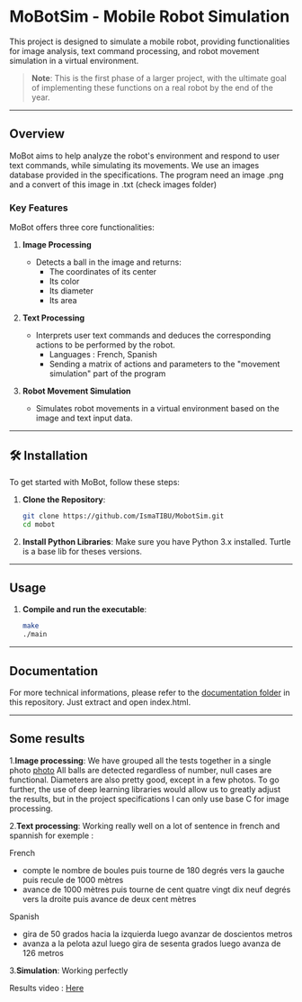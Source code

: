 #  MoBotSim - Mobile Robot Simulation

This project is designed to simulate a mobile robot, providing functionalities for image analysis, text command processing, and robot movement simulation in a virtual environment.

> **Note**: This is the first phase of a larger project, with the ultimate goal of implementing these functions on a real robot by the end of the year.

---

##  Overview

MoBot aims to help analyze the robot's environment and respond to user text commands, while simulating its movements. We use an images database provided in the specifications. The program need an image .png and a convert of this image in .txt (check images folder)

###  Key Features

MoBot offers three core functionalities:

1. **Image Processing**
   - Detects a ball in the image and returns:
     - The coordinates of its center
     - Its color
     - Its diameter
     - Its area

2. **Text Processing**
   - Interprets user text commands and deduces the corresponding actions to be performed by the robot.
      -  Languages : French, Spanish
      -  Sending a matrix of actions and parameters to the "movement simulation" part of the program

3. **Robot Movement Simulation**
   - Simulates robot movements in a virtual environment based on the image and text input data.

---

## 🛠️ Installation

To get started with MoBot, follow these steps:

1. **Clone the Repository**:
   ```bash
   git clone https://github.com/IsmaTIBU/MobotSim.git
   cd mobot
2. **Install Python Libraries**: Make sure you have Python 3.x installed. Turtle is a base lib for theses versions.

---

##  Usage

1. **Compile and run the executable**:
   ```bash
   make
   ./main
   
---
##  Documentation

For more technical informations, please refer to the [documentation folder](https://github.com/IsmaTIBU/MobotSim/blob/main/Documentation_G4.zip)
 in this repository. Just extract and open index.html.

---

## Some results
1.**Image processing**: We have grouped all the tests together in a single photo [photo](images/Modélisations.png.JPG) 
All balls are detected regardless of number, null cases are functional. Diameters are also pretty good, except in a few photos. To go further, the use of deep learning libraries would allow us to greatly adjust the results, but in the project specifications I can only use base C for image processing.

2.**Text processing**:
Working really well on a lot of sentence in french and spannish for exemple :

French
- compte le nombre de boules puis tourne de 180 degrés vers la gauche puis recule de 1000 mètres
- avance de 1000 mètres puis tourne de cent quatre vingt dix neuf degrés vers la droite puis avance de deux cent mètres

Spanish
- gira de 50 grados hacia la izquierda luego avanzar de doscientos metros
- avanza a la pelota azul luego gira de sesenta grados luego avanza de 126 metros


3.**Simulation**:
Working perfectly



Results video : [Here](https://github.com/OlivierCrt/MobotSim/blob/main/Presentation.mp4)


